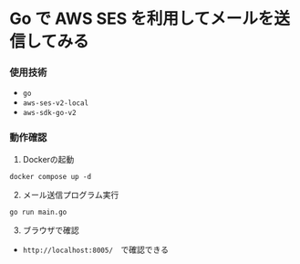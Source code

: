 # Go で AWS SES を利用してメールを送信してみる

### 使用技術
- `go`
- `aws-ses-v2-local`
- `aws-sdk-go-v2`

### 動作確認
1. Dockerの起動
```shell
docker compose up -d
```
2. メール送信プログラム実行
```shell
go run main.go
```
3. ブラウザで確認
- `http://localhost:8005/`　で確認できる


